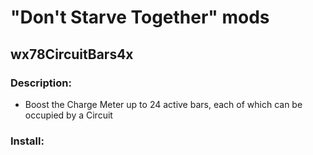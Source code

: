 # "Don't Starve Together" mods

## wx78CircuitBars4x

  ### Description:
    
  - Boost the Charge Meter up to 24 active bars, each of which can be occupied by a Circuit

  ### Install:

<!-- ToDo -->